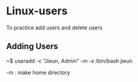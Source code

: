 # Linux-users
To practice add users and delete users 

Adding Users
-------------
~$ useradd -c “Jieun, Admin” -m -s /bin/bash jieun

-m : make home directory

